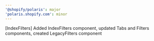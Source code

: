 ```yaml
---
'@shopify/polaris': major
'polaris.shopify.com': minor
---
```


[IndexFilters] Added IndexFilters component, updated Tabs and Filters components, created LegacyFilters component
